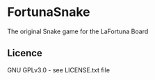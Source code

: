 # FortunaSnake
The original Snake game for the LaFortuna Board

## Licence
GNU GPLv3.0 - see LICENSE.txt file
